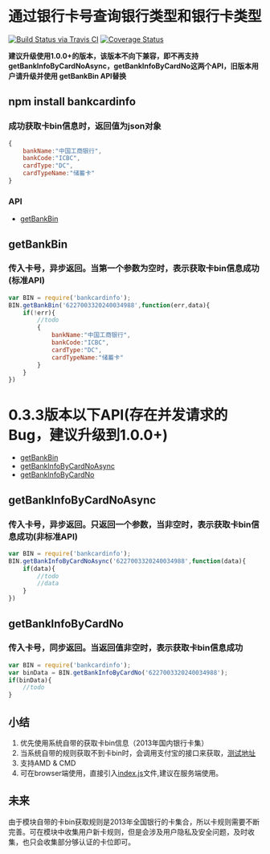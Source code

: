 # 通过银行卡号查询银行类型和银行卡类型

[![Build Status via Travis CI](https://travis-ci.org/navyxie/bankcardinfo.svg?branch=master)](https://travis-ci.org/navyxie/store-ttl) [![Coverage Status](https://coveralls.io/repos/github/navyxie/bankcardinfo/badge.svg?branch=master)](https://coveralls.io/github/navyxie/store-ttl?branch=master)

**建议升级使用1.0.0+的版本，该版本不向下兼容，即不再支持getBankInfoByCardNoAsync，getBankInfoByCardNo这两个API，旧版本用户请升级并使用 getBankBin API替换**

## npm install bankcardinfo

### 成功获取卡bin信息时，返回值为json对象

```js
{
	bankName:"中国工商银行",
	bankCode:"ICBC",
	cardType:"DC",
	cardTypeName:"储蓄卡"
}
```

### API

- [getBankBin](#getBankBin)

<a name="getBankBin" />

## getBankBin

### 传入卡号，异步返回。当第一个参数为空时，表示获取卡bin信息成功(标准API)
```js
var BIN = require('bankcardinfo');
BIN.getBankBin('6227003320240034988',function(err,data){
	if(!err){
		//todo 
		{
			bankName:"中国工商银行",
			bankCode:"ICBC",
			cardType:"DC",
			cardTypeName:"储蓄卡"
		}
	}
})
```



# 0.3.3版本以下API(存在并发请求的Bug，建议升级到1.0.0+)

- [getBankBin](#getBankBin)
- [getBankInfoByCardNoAsync](#getBankInfoByCardNoAsync)
- [getBankInfoByCardNo](#getBankInfoByCardNo)

<a name="getBankInfoByCardNoAsync" />

## getBankInfoByCardNoAsync

### 传入卡号，异步返回。只返回一个参数，当非空时，表示获取卡bin信息成功(非标准API)
```js
var BIN = require('bankcardinfo');
BIN.getBankInfoByCardNoAsync('6227003320240034988',function(data){
	if(data){
		//todo 
		//data 
	}
})
```

<a name="getBankInfoByCardNo" />

## getBankInfoByCardNo

### 传入卡号，同步返回。当返回值非空时，表示获取卡bin信息成功
```js
var BIN = require('bankcardinfo');
var binData = BIN.getBankInfoByCardNo('6227003320240034988');
if(binData){
	//todo
}
```

## 小结

1. 优先使用系统自带的获取卡bin信息（2013年国内银行卡集）
2. 当系统自带的规则获取不到卡bin时，会调用支付宝的接口来获取，[测试地址](https://ccdcapi.alipay.com/validateAndCacheCardInfo.json?cardNo=6227003320232234322&cardBinCheck=true)
3. 支持AMD & CMD
4. 可在browser端使用，直接引入[index.js](https://github.com/navyxie/bankcardinfo/blob/master/index.js)文件,建议在服务端使用。

## 未来

由于模块自带的卡bin获取规则是2013年全国银行的卡集合，所以卡规则需要不断完善。可在模块中收集用户新卡规则，但是会涉及用户隐私及安全问题，及时收集，也只会收集部分够认证的卡位即可。
